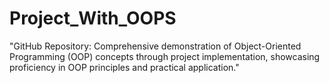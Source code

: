# Project_With_OOPS
"GitHub Repository: Comprehensive demonstration of Object-Oriented Programming (OOP) concepts through project implementation, showcasing proficiency in OOP principles and practical application."
